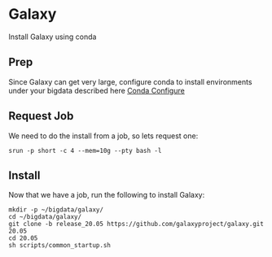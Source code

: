 # Galaxy

Install Galaxy using conda

## Prep

Since Galaxy can get very large, configure conda to install environments under your bigdata described here [Conda Configure](https://hpcc.ucr.edu/manuals_linux-cluster_package-manage.html#configure)

## Request Job

We need to do the install from a job, so lets request one:

```
srun -p short -c 4 --mem=10g --pty bash -l
```

## Install

Now that we have a job, run the following to install Galaxy:

```
mkdir -p ~/bigdata/galaxy/
cd ~/bigdata/galaxy/
git clone -b release_20.05 https://github.com/galaxyproject/galaxy.git 20.05
cd 20.05
sh scripts/common_startup.sh
```
